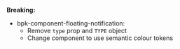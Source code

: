 **Breaking:**

- bpk-component-floating-notification:
    - Remove `type` prop and `TYPE` object
    - Change component to use semantic colour tokens